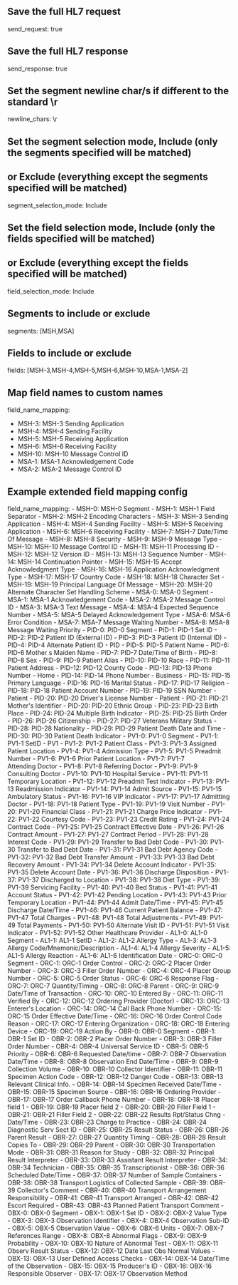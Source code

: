 ## Save the full HL7 request

send_request: true
  
## Save the full HL7 response

send_response: true
  
## Set the segment newline char/s if different to the standard \r

newline_chars: \r
  
## Set the segment selection mode, Include (only the segments specified will be matched)
## or Exclude (everything except the segments specified will be matched)

segment_selection_mode: Include
  
## Set the field selection mode, Include (only the fields specified will be matched)
## or Exclude (everything except the fields specified will be matched)

field_selection_mode: Include
  
## Segments to include or exclude

segments: [MSH,MSA]
  
## Fields to include or exclude

fields: [MSH-3,MSH-4,MSH-5,MSH-6,MSH-10,MSA-1,MSA-2]
  
## Map field names to custom names

field_name_mapping:
  - MSH-3: MSH-3 Sending Application
  - MSH-4: MSH-4 Sending Facility
  - MSH-5: MSH-5 Receiving Application
  - MSH-6: MSH-6 Receiving Facility
  - MSH-10: MSH-10 Message Control ID
  - MSA-1: MSA-1 Acknowledgement Code
  - MSA-2: MSA-2 Message Control ID


  
## Example extended field mapping config

field_name_mapping:
    - MSH-0: MSH-0 Segment
    - MSH-1: MSH-1 Field Separator
    - MSH-2: MSH-2 Encoding Characters
    - MSH-3: MSH-3 Sending Application
    - MSH-4: MSH-4 Sending Facility
    - MSH-5: MSH-5 Receiving Application
    - MSH-6: MSH-6 Receiving Facility
    - MSH-7: MSH-7 Date/Time Of Message
    - MSH-8: MSH-8 Security
    - MSH-9: MSH-9 Message Type
    - MSH-10: MSH-10 Message Control ID
    - MSH-11: MSH-11 Processing ID
    - MSH-12: MSH-12 Version ID
    - MSH-13: MSH-13 Sequence Number
    - MSH-14: MSH-14 Continuation Pointer
    - MSH-15: MSH-15 Accept Acknowledgment Type
    - MSH-16: MSH-16 Application Acknowledgment Type
    - MSH-17: MSH-17 Country Code
    - MSH-18: MSH-18 Character Set
    - MSH-19: MSH-19 Principal Language Of Message
    - MSH-20: MSH-20 Alternate Character Set Handling Scheme
    - MSA-0: MSA-0 Segment
    - MSA-1: MSA-1 Acknowledgement Code
    - MSA-2: MSA-2 Message Control ID
    - MSA-3: MSA-3 Text Message
    - MSA-4: MSA-4 Expected Sequence Number
    - MSA-5: MSA-5 Delayed Acknowledgement Type
    - MSA-6: MSA-6 Error Condition
    - MSA-7: MSA-7 Message Waiting Number
    - MSA-8: MSA-8 Message Waiting Priority
    - PID-0: PID-0 Segment
    - PID-1: PID-1 Set ID
    - PID-2: PID-2 Patient ID (External ID)
    - PID-3: PID-3 Patient ID (Internal ID)
    - PID-4: PID-4 Alternate Patient ID - PID
    - PID-5: PID-5 Patient Name
    - PID-6: PID-6 Mother s Maiden Name
    - PID-7: PID-7 Date/Time of Birth
    - PID-8: PID-8 Sex
    - PID-9: PID-9 Patient Alias
    - PID-10: PID-10 Race
    - PID-11: PID-11 Patient Address
    - PID-12: PID-12 County Code
    - PID-13: PID-13 Phone Number - Home
    - PID-14: PID-14 Phone Number - Business
    - PID-15: PID-15 Primary Language
    - PID-16: PID-16 Marital Status
    - PID-17: PID-17 Religion
    - PID-18: PID-18 Patient Account Number
    - PID-19: PID-19 SSN Number - Patient
    - PID-20: PID-20 Driver's License Number - Patient
    - PID-21: PID-21 Mother's Identifier
    - PID-20: PID-20 Ethnic Group
    - PID-23: PID-23 Birth Place
    - PID-24: PID-24 Multiple Birth Indicator
    - PID-25: PID-25 Birth Order
    - PID-26: PID-26 Citizenship
    - PID-27: PID-27 Veterans Military Status
    - PID-28: PID-28 Nationality
    - PID-29: PID-29 Patient Death Date and Time
    - PID-30: PID-30 Patient Death Indicator
    - PV1-0: PV1-0 Segment
    - PV1-1: PV1-1 SetID - PV1
    - PV1-2: PV1-2 Patient Class
    - PV1-3: PV1-3 Assigned Patient Location
    - PV1-4: PV1-4 Admission Type
    - PV1-5: PV1-5 Preadmit Number
    - PV1-6: PV1-6 Prior Patient Location
    - PV1-7: PV1-7 Attending Doctor
    - PV1-8: PV1-8 Referring Doctor
    - PV1-9: PV1-9 Consulting Doctor
    - PV1-10: PV1-10 Hospital Service
    - PV1-11: PV1-11 Temporary Location
    - PV1-12: PV1-12 Preadmit Test Indicator
    - PV1-13: PV1-13 Readmission Indicator
    - PV1-14: PV1-14 Admit Source
    - PV1-15: PV1-15 Ambulatory Status
    - PV1-16: PV1-16 VIP Indicator
    - PV1-17: PV1-17 Admitting Doctor
    - PV1-18: PV1-18 Patient Type
    - PV1-19: PV1-19 Visit Number
    - PV1-20: PV1-20 Financial Class
    - PV1-21: PV1-21 Charge Price Indicator
    - PV1-22: PV1-22 Courtesy Code
    - PV1-23: PV1-23 Credit Rating
    - PV1-24: PV1-24 Contract Code
    - PV1-25: PV1-25 Contract Effective Date
    - PV1-26: PV1-26 Contract Amount
    - PV1-27: PV1-27 Contract Period
    - PV1-28: PV1-28 Interest Code
    - PV1-29: PV1-29 Transfer to Bad Debt Code
    - PV1-30: PV1-30 Transfer to Bad Debt Date
    - PV1-31: PV1-31 Bad Debt Agency Code
    - PV1-32: PV1-32 Bad Debt Transfer Amount
    - PV1-33: PV1-33 Bad Debt Recovery Amount
    - PV1-34: PV1-34 Delete Account Indicator
    - PV1-35: PV1-35 Delete Account Date
    - PV1-36: PV1-36 Discharge Disposition
    - PV1-37: PV1-37 Discharged to Location
    - PV1-38: PV1-38 Diet Type
    - PV1-39: PV1-39 Servicing Facility
    - PV1-40: PV1-40 Bed Status
    - PV1-41: PV1-41 Account Status
    - PV1-42: PV1-42 Pending Location
    - PV1-43: PV1-43 Prior Temporary Location
    - PV1-44: PV1-44 Admit Date/Time
    - PV1-45: PV1-45 Discharge Date/Time
    - PV1-46: PV1-46 Current Patient Balance
    - PV1-47: PV1-47 Total Charges
    - PV1-48: PV1-48 Total Adjustments
    - PV1-49: PV1-49 Total Payments
    - PV1-50: PV1-50 Alternate Visit ID
    - PV1-51: PV1-51 Visit Indicator
    - PV1-52: PV1-52 Other Healthcare Provider
    - AL1-0: AL1-0 Segment
    - AL1-1: AL1-1 SetID
    - AL1-2: AL1-2 Allergy Type
    - AL1-3: AL1-3 Allergy Code/Mnemonic/Description
    - AL1-4: AL1-4 Allergy Severity
    - AL1-5: AL1-5 Allergy Reaction
    - AL1-6: AL1-6 Identification Date
    - ORC-0: ORC-0 Segment
    - ORC-1: ORC-1 Order Control
    - ORC-2: ORC-2 Placer Order Number
    - ORC-3: ORC-3 Filler Order Number
    - ORC-4: ORC-4 Placer Group Number
    - ORC-5: ORC-5 Order Status
    - ORC-6: ORC-6 Response Flag
    - ORC-7: ORC-7 Quantity/Timing
    - ORC-8: ORC-8 Parent
    - ORC-9: ORC-9 Date/Time of Transaction
    - ORC-10: ORC-10 Entered By
    - ORC-11: ORC-11 Verified By
    - ORC-12: ORC-12 Ordering Provider (Doctor)
    - ORC-13: ORC-13 Enterer's Location
    - ORC-14: ORC-14 Call Back Phone Number
    - ORC-15: ORC-15 Order Effective Date/Time
    - ORC-16: ORC-16 Order Control Code Reason
    - ORC-17: ORC-17 Entering Organization
    - ORC-18: ORC-18 Entering Device
    - ORC-19: ORC-19 Action By
    - OBR-0: OBR-0 Segment
    - OBR-1: OBR-1 Set ID
    - OBR-2: OBR-2 Placer Order Number
    - OBR-3: OBR-3 Filler Order Number
    - OBR-4: OBR-4 Universal Service ID
    - OBR-5: OBR-5 Priority
    - OBR-6: OBR-6 Requested Date/time
    - OBR-7: OBR-7 Observation Date/Time 
    - OBR-8: OBR-8 Observation End Date/Time 
    - OBR-9: OBR-9 Collection Volume
    - OBR-10: OBR-10 Collector Identifier
    - OBR-11: OBR-11 Specimen Action Code
    - OBR-12: OBR-12 Danger Code
    - OBR-13: OBR-13 Relevant Clinical Info.
    - OBR-14: OBR-14 Specimen Received Date/Time
    - OBR-15: OBR-15 Specimen Source
    - OBR-16: OBR-16 Ordering Provider
    - OBR-17: OBR-17 Order Callback Phone Number
    - OBR-18: OBR-18 Placer field 1
    - OBR-19: OBR-19 Placer field 2
    - OBR-20: OBR-20 Filler Field 1
    - OBR-21: OBR-21 Filler Field 2
    - OBR-22: OBR-22 Results Rpt/Status Chng - Date/Time
    - OBR-23: OBR-23 Charge to Practice
    - OBR-24: OBR-24 Diagnostic Serv Sect ID
    - OBR-25: OBR-25 Result Status
    - OBR-26: OBR-26 Parent Result
    - OBR-27: OBR-27 Quantity Timing
    - OBR-28: OBR-28 Result Copies To
    - OBR-29: OBR-29 Parent
    - OBR-30: OBR-30 Transportation Mode
    - OBR-31: OBR-31 Reason for Study
    - OBR-32: OBR-32 Principal Result Interpreter
    - OBR-33: OBR-33 Assistant Result Interpreter
    - OBR-34: OBR-34 Technician
    - OBR-35: OBR-35 Transcriptionist
    - OBR-36: OBR-36 Scheduled Date/Time
    - OBR-37: OBR-37 Number of Sample Containers
    - OBR-38: OBR-38 Transport Logistics of Collected Sample
    - OBR-39: OBR-39 Collector's Comment
    - OBR-40: OBR-40 Transport Arrangement Responsibility
    - OBR-41: OBR-41 Transport Arranged
    - OBR-42: OBR-42 Escort Required
    - OBR-43: OBR-43 Planned Patient Transport Comment
    - OBX-0: OBX-0 Segment
    - OBX-1:  OBX-1 Set ID
    - OBX-2:  OBX-2 Value Type
    - OBX-3:  OBX-3 Observation Identifier
    - OBX-4:  OBX-4 Observation Sub-ID
    - OBX-5:  OBX-5 Observation Value
    - OBX-6:  OBX-6 Units
    - OBX-7:  OBX-7 References Range
    - OBX-8:  OBX-8 Abnormal Flags
    - OBX-9:  OBX-9 Probability
    - OBX-10: OBX-10 Nature of Abnormal Test
    - OBX-11: OBX-11 Observ Result Status
    - OBX-12: OBX-12 Date Last Obs Normal Values
    - OBX-13: OBX-13 User Defined Access Checks
    - OBX-14: OBX-14 Date/Time of the Observation
    - OBX-15: OBX-15 Producer's ID
    - OBX-16: OBX-16 Responsible Observer
    - OBX-17: OBX-17 Observation Method